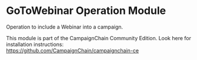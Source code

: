 GoToWebinar Operation Module
============================

Operation to include a Webinar into a campaign.

This module is part of the CampaignChain Community Edition. Look here for
installation instructions: https://github.com/CampaignChain/campaignchain-ce